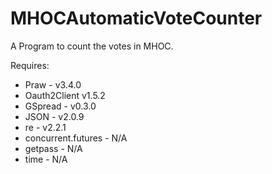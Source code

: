 # MHOCAutomaticVoteCounter
A Program to count the votes in MHOC. 

Requires:
* Praw - v3.4.0
* Oauth2Client v1.5.2
* GSpread - v0.3.0
* JSON - v2.0.9
* re - v2.2.1
* concurrent.futures - N/A
* getpass - N/A
* time - N/A
